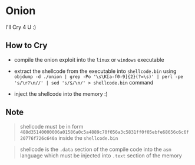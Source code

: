 

# Onion

I'll Cry 4 U :)


## How to Cry

* compile the onion exploit into the `linux` or `windows` executable

* extract the shellcode from the executable into `shellcode.bin` using ```objdump -d ./onion | grep -Po '\s\K[a-f0-9]{2}(?=\s)' | perl -pe 's/\r?\n//' | sed 's/$/\n/' > shellcode.bin``` command

* inject the shellcode into the memory :)

## Note 

> shellcode must be in form `488d35140000006a01586a0c5a4889c70f056a3c5831ff0f05ebfe68656c6c6f20776f726c640a` inside the `shellcode.bin`

> shellcode is the `.data` section of the compile code into the `asm` language which must be injected into `.text` section of the memory 